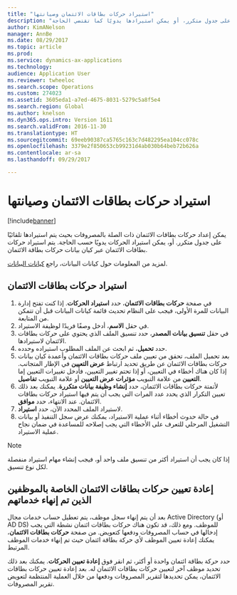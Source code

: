 ```yaml
---
title: "استيراد حركات بطاقات الائتمان وصيانتها"
description: "يشرح هذا الموضوع كيفية استيراد حركات بطاقات الائتمان ذات الصلة بالمصروفات وصيانتها. يمكن إعداد هذه الحركات بحيث يتم استيرادها تلقائيًا على جدول متكرر، أو يمكن استيرادها يدويًا كما تقتضي الحاجة."
author: KimANelson
manager: AnnBe
ms.date: 08/29/2017
ms.topic: article
ms.prod: 
ms.service: dynamics-ax-applications
ms.technology: 
audience: Application User
ms.reviewer: twheeloc
ms.search.scope: Operations
ms.custom: 274023
ms.assetid: 3605eda1-a7ed-4675-8031-5279c5a8f5e4
ms.search.region: Global
ms.author: knelson
ms.dyn365.ops.intro: Version 1611
ms.search.validFrom: 2016-11-30
ms.translationtype: HT
ms.sourcegitcommit: 69eeb90387ca5765c163c7d482295ea104cc078c
ms.openlocfilehash: 3379e2f850653cb99231d4ab030b64beb72b626a
ms.contentlocale: ar-sa
ms.lasthandoff: 09/29/2017

---
```


# <a name="import-and-maintain-credit-card-transactions"></a>استيراد حركات بطاقات الائتمان وصيانتها

[!include[banner](../includes/banner.md)]

يمكن إعداد حركات بطاقات الائتمان ذات الصلة بالمصروفات بحيث يتم استيرادها تلقائيًا على جدول متكرر. أو، يمكن استيراد الحركات يدويًا حسب الحاجة. يتم استيراد حركات بطاقات الائتمان عبر كيان بيانات حركات بطاقة الائتمان.

لمزيد من المعلومات حول كيانات البيانات، راجع [كيانات البيانات](../../dev-itpro/data-entities/data-entities.md).

## <a name="import-credit-card-transactions"></a>استيراد ‏‏حركات بطاقات الائتمان

1. في صفحة **حركات بطاقات الائتمان‬**، حدد **استيراد الحركات**. إذا كنت تفتح إدارة البيانات للمرة الأولى، فيجب على النظام تحديث قائمة كيانات البيانات قبل أن تتمكن من المتابعة.
2. في حقل **الاسم**، أدخل وصفًا فريدًا لوظيفة الاستيراد.
3. في حقل **تنسيق بيانات المصدر**، حدد تنسيق الملف الذي يحتوي على حركات بطاقات الائتمان لاستيرادها.
4. حدد **تحميل**، ثم ابحث عن الملف المطلوب استيراده وحدده.
5. بعد تحميل الملف، تحقق من تعيين ملف حركات بطاقات الائتمان وأعمدة كيان بيانات حركات بطاقات الائتمان عن طريق تحديد ارتباط **عرض التعيين‬** في الإطار المتجانب. إذا كان هناك أخطاء في التعيين، أو إذا تحتم تغيير التعيين، فأدخل تغييرات التعيين إما من علامة التبويب **مؤثرات عرض التعيين** أو علامة التبويب **تفاصيل‏‎ التعيين**.
6. لأتمتة حركات بطاقات الائتمان، حدد **إنشاء وظيفة بيانات متكررة‬**. يمكنك بعد ذلك تعيين التكرار الذي يحدد عدد المرات التي يجب أن يتم فيها استيراد حركات بطاقات الائتمان. عند الانتهاء، حدد **موافق**.
7. لاستيراد الملف المحدد الآن، حدد **استيراد**.
8. في حالة حدوث أخطاء أثناء عملية الاستيراد، يمكنك عرض سجل التنفيذ أو بيانات التشغيل المرحلي‬ للتعرف على الأخطاء التي يجب إصلاحه للمساعدة في ضمان نجاح عملية الاستيراد.

> [!NOTE]
> إذا كان يجب أن استيراد أكثر من تنسيق ملف واحد أو، فيجب إنشاء مهام استيراد منفصلة لكل نوع تنسيق.

## <a name="reassign-the-credit-card-transactions-for-terminated-employees"></a>إعادة تعيين حركات بطاقات الائتمان الخاصة بالموظفين الذين تم إنهاء خدماتهم

بعد أن يتم إنهاء سجل موظف، يتم تعطيل حساب خدمات مجال Active Directory (أو AD DS) للموظف. ومع ذلك، قد تكون هناك حركات بطاقات ائتمان نشطة التي يجب إدخالها في حساب المصروفات ودفعها كتعويض. من صفحة **حركات بطاقات الائتمان**، يمكنك إعادة تعيين الموظف لأي حركة بطاقة ائتمان حيث تم إنهاء خدمات الموظف المرتبط.

حدد حركة بطاقة ائتمان واحدة أو أكثر، ثم انقر فوق **إعادة تعيين الحركات**. يمكنك بعد ذلك تحديد موظف آخر لتعيين حركات بطاقات الائتمان له. بعد إعادة تعيين حركات بطاقات الائتمان، يمكن تحديدها لتقرير المصروفات ودفعها من خلال العملية المنتظمة لتعويض تقرير المصروفات.

